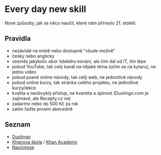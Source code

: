 # Every day new skill

Nové způsoby, jak se něco naučit, které nám přineslo 21. století.

## Pravidla

- nezávislé na místě nebo dostupné "všude možně"
- česky nebo anglicky
- vesměs jakýkoliv obor lidského konání, ale čím dál od IT, tím lépe
- pokud YouTube, tak celý kanál na nějaké téma (učím se na kytaru), ne jedno video
- pokud psané online návody, tak celý web, ne jednotlivé návody
- pokud online kurzy, tak stránka celého projektu, ne jednotlivé kurzy/lekce
- kvalita a neobvyklý přístup, ne kvantita a úplnost (Duolingo.com je zajímavé, ale Recepty.cz ne)
- zadarmo nebo do 500 Kč za rok
- zatím řaďte prosím abecedně

## Seznam

- [Duolingo](https://www.duolingo.com/)
- [Khanova škola](https://khanovaskola.cz/) / [Khan Academy](https://www.khanacademy.org/)
- [Naučmese](http://www.naucmese.cz)
